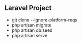 ## Laravel Project

- git clone --ignore-platform-reqs
- php artisan migrate
- php artisan db:seed
- php artisan serve
